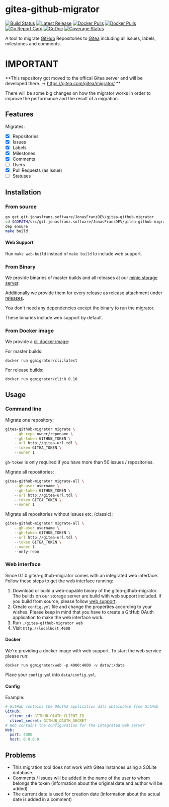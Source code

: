 # gitea-github-migrator

[![Build Status](https://drone.jonasfranz.software/api/badges/JonasFranzDEV/gitea-github-migrator/status.svg)](https://drone.jonasfranz.software/JonasFranzDEV/gitea-github-migrator)
[![Latest Release](https://img.shields.io/badge/dynamic/json.svg?label=release&url=https%3A%2F%2Fgit.jonasfranz.software%2Fapi%2Fv1%2Frepos%2FJonasFranzDEV%2Fgitea-github-migrator%2Freleases&query=%24%5B0%5D.tag_name)](https://git.jonasfranz.software/JonasFranzDEV/gitea-github-migrator/releases)
[![Docker Pulls](https://img.shields.io/docker/pulls/ggmigrator/cli.svg)](https://hub.docker.com/r/ggmigrator/cli/)
[![Docker Pulls](https://img.shields.io/docker/pulls/ggmigrator/web.svg)](https://hub.docker.com/r/ggmigrator/web/)
[![Go Report Card](https://goreportcard.com/badge/git.jonasfranz.software/JonasFranzDEV/gitea-github-migrator)](https://goreportcard.com/report/git.jonasfranz.software/JonasFranzDEV/gitea-github-migrator)
[![GoDoc](https://godoc.org/git.jonasfranz.software/JonasFranzDEV/gitea-github-migrator?status.svg)](https://godoc.org/git.jonasfranz.software/JonasFranzDEV/gitea-github-migrator)
[![Coverage Status](https://coverage.jonasfranz.software/projects/1/badge.svg)](https://coverage.jonasfranz.software/projects/1)

A tool to migrate [GitHub](https://github.com) Repositories to [Gitea](https://gitea.io) including all issues, labels, milestones
and comments.


# IMPORTANT

**This repository got moved to the offical Gitea server and will be developed there. -> https://gitea.com/gitea/migrator/ **

There will be some big changes on how the migrator works in order to improve the performance and the result of a migration.

## Features

Migrates:

- [x] Repositories
- [x] Issues
- [x] Labels
- [x] Milestones
- [x] Comments
- [ ] Users
- [x] Pull Requests (as issue)
- [ ] Statuses

## Installation

### From source

```bash
go get git.jonasfranz.software/JonasFranzDEV/gitea-github-migrator
cd $GOPATH/src/git.jonasfranz.software/JonasFranzDEV/gitea-github-migrator
dep ensure
make build
```
#### Web Support

Run `make web-build` instead of `make build` to include web support.

### From Binary
We provide binaries of master builds and all releases at our [minio storage server](https://storage.h.jonasfranz.software/minio/gitea-github-migrator/dist/).

Additionally we provide them for every release as release attachment under [releases](https://git.jonasfranz.software/JonasFranzDEV/gitea-github-migrator/releases).

You don't need any dependencies except the binary to run the migrator.

These binaries include web support by default.

### From Docker image

We provide a [cli docker image](https://hub.docker.com/r/ggmigrator/cli/):

For master builds:
```docker
docker run ggmigrator/cli:latest
```

For release builds:
```docker
docker run ggmigrator/cli:0.0.10
```


## Usage

### Command line

Migrate one repository:

```bash
gitea-github-migrator migrate \
    --gh-repo owner/reponame \
    --gh-token GITHUB_TOKEN \
    --url http://gitea-url.tdl \
    --token GITEA_TOKEN \
    --owner 1
```

`gh-token` is only required if you have more than 50 issues / repositories.

Migrate all repositories:

```bash
gitea-github-migrator migrate-all \
    --gh-user username \
    --gh-token GITHUB_TOKEN \
    --url http://gitea-url.tdl \
    --token GITEA_TOKEN \
    --owner 1
```

Migrate all repositories without issues etc. (classic):

```bash
gitea-github-migrator migrate-all \
    --gh-user username \
    --gh-token GITHUB_TOKEN \
    --url http://gitea-url.tdl \
    --token GITEA_TOKEN \
    --owner 1
    --only-repo
```

### Web interface

Since 0.1.0 gitea-github-migrator comes with an integrated web interface.
Follow these steps to get the web interface running:

1. Download or build a web-capable binary of the gitea-github-migrator. The builds on our storage server are build with web support included.
If you build from source, please follow [web support](#web-support).
2. Create `config.yml` file and change the properties according to your wishes. Please keep in mind that
you have to create a GitHub OAuth application to make the web interface work.
3. Run `./gitea-github-migrator web`
4. Visit `http://localhost:4000`

#### Docker

We're providing a docker image with web support. To start the web service please run:
```docker
docker run ggmigrator/web -p 4000:4000 -v data/:/data
```
Place your `config.yml` into `data/config.yml`.

#### Config
Example:
```yaml
# GitHub contains the OAuth2 application data obtainable from GitHub
GitHub:
  client_id: GITHUB_OAUTH_CLIENT_ID
  client_secret: GITHUB_OAUTH_SECRET
# Web contains the configuration for the integrated web server
Web:
  port: 4000
  host: 0.0.0.0
```

## Problems

- This migration tool does not work with Gitea instances using a SQLite database.
- Comments / Issues will be added in the name of the user to whom belongs the token (information about the original date and author will be added)
- The current date is used for creation date (information about the actual date is added in a comment)
